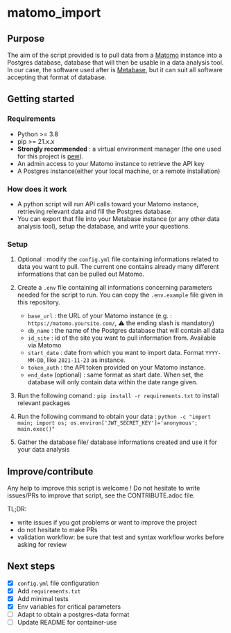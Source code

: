 # matomo_import
## Purpose
The aim of the script provided is to pull data from a [Matomo](matomo.org) instance into a Postgres database, database that will then be usable in a data analysis tool. In our case, the software used after is [Metabase](metabase.com), but it can suit all software accepting that format of database.



## Getting started
### Requirements
- Python >= 3.8
- pip >= 21.x.x
- **Strongly recommended** : a virtual environment manager (the one used for this project is [pew](https://github.com/berdario/pew)).
- An admin access to your Matomo instance to retrieve the API key
- A Postgres instance(either your local machine, or a remote installation)

### How does it work
- A python script will run API calls toward your Matomo instance, retrieving relevant data and fill the Postgres database.
- You can export that file into your Metabase instance (or any other data analysis tool), setup the database, and write your questions.

### Setup
1. Optional : modify the `config.yml` file containing informations related to data you want to pull. The current one contains already many different informations that can be pulled out Matomo.
2. Create a `.env` file containing all informations concerning parameters needed for the script to run. You can copy the `.env.example` file given in this repository.
    - `base_url` : the URL of your Matomo instance (e.g. : `https://matomo.yoursite.com/`, ⚠️ the ending slash is mandatory)
    - `db_name` : the name of the Postgres database that will contain all data
    - `id_site` : id of the site you want to pull information from. Available via Matomo
    - `start_date` : date from which you want to import data. Format `YYYY-MM-DD`, like `2021-11-23` as instance.
    - `token_auth` : the API token provided on your Matomo instance.
    - `end_date` (optional) : same format as start date. When set, the database will only contain data within the date range given.


3. Run the following comand : `pip install -r requirements.txt` to install relevant packages
4. Run the following command to obtain your data : `python -c "import main; import os; os.environ['JWT_SECRET_KEY']='anonymous'; main.exec()"`
5. Gather the database file/ database informations created and use it for your data analysis

## Improve/contribute
Any help to improve this script is welcome ! Do not hesitate to write issues/PRs to improve that script, see the CONTRIBUTE.adoc file.

TL;DR:
- write issues if you got problems or want to improve the project
- do not hesitate to make PRs
- validation workflow: be sure that test and syntax workflow works before asking for review

## Next steps

- [x] `config.yml` file configuration
- [x] Add `requirements.txt`
- [x] Add minimal tests
- [x] Env variables for critical parameters
- [ ] Adapt to obtain a postgres-data format
- [ ] Update README for container-use